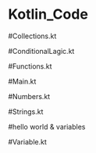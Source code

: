 # Kotlin_Code

#Collections.kt

#ConditionalLagic.kt

#Functions.kt

#Main.kt

#Numbers.kt

#Strings.kt

#hello world & variables

#Variable.kt
